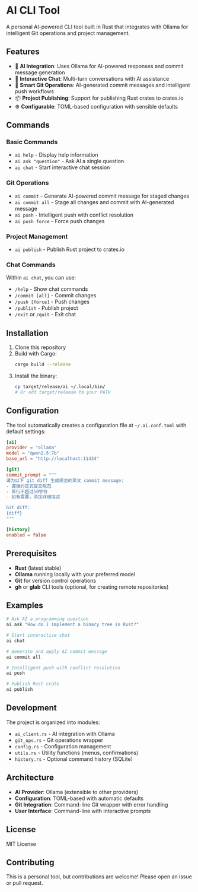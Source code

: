 # AI CLI Tool

A personal AI-powered CLI tool built in Rust that integrates with Ollama for intelligent Git operations and project management.

## Features

- 🤖 **AI Integration**: Uses Ollama for AI-powered responses and commit message generation
- 💬 **Interactive Chat**: Multi-turn conversations with AI assistance
- 🚀 **Smart Git Operations**: AI-generated commit messages and intelligent push workflows
- 📦 **Project Publishing**: Support for publishing Rust crates to crates.io
- ⚙️ **Configurable**: TOML-based configuration with sensible defaults

## Commands

### Basic Commands
- `ai help` - Display help information
- `ai ask "question"` - Ask AI a single question
- `ai chat` - Start interactive chat session

### Git Operations
- `ai commit` - Generate AI-powered commit message for staged changes
- `ai commit all` - Stage all changes and commit with AI-generated message
- `ai push` - Intelligent push with conflict resolution
- `ai push force` - Force push changes

### Project Management
- `ai publish` - Publish Rust project to crates.io

### Chat Commands
Within `ai chat`, you can use:
- `/help` - Show chat commands
- `/commit [all]` - Commit changes
- `/push [force]` - Push changes
- `/publish` - Publish project
- `/exit` or `/quit` - Exit chat

## Installation

1. Clone this repository
2. Build with Cargo:
   ```bash
   cargo build --release
   ```
3. Install the binary:
   ```bash
   cp target/release/ai ~/.local/bin/
   # Or add target/release to your PATH
   ```

## Configuration

The tool automatically creates a configuration file at `~/.ai.conf.toml` with default settings:

```toml
[ai]
provider = "ollama"
model = "qwen2.5:7b"
base_url = "http://localhost:11434"

[git]
commit_prompt = """
请为以下 git diff 生成简洁的英文 commit message:
- 遵循约定式提交规范
- 首行不超过50字符
- 如有需要，添加详细描述

Git diff:
{diff}
"""

[history]
enabled = false
```

## Prerequisites

- **Rust** (latest stable)
- **Ollama** running locally with your preferred model
- **Git** for version control operations
- **gh** or **glab** CLI tools (optional, for creating remote repositories)

## Examples

```bash
# Ask AI a programming question
ai ask "How do I implement a binary tree in Rust?"

# Start interactive chat
ai chat

# Generate and apply AI commit message
ai commit all

# Intelligent push with conflict resolution
ai push

# Publish Rust crate
ai publish
```

## Development

The project is organized into modules:
- `ai_client.rs` - AI integration with Ollama
- `git_ops.rs` - Git operations wrapper
- `config.rs` - Configuration management
- `utils.rs` - Utility functions (menus, confirmations)
- `history.rs` - Optional command history (SQLite)

## Architecture

- **AI Provider**: Ollama (extensible to other providers)
- **Configuration**: TOML-based with automatic defaults
- **Git Integration**: Command-line Git wrapper with error handling
- **User Interface**: Command-line with interactive prompts

## License

MIT License

## Contributing

This is a personal tool, but contributions are welcome! Please open an issue or pull request.